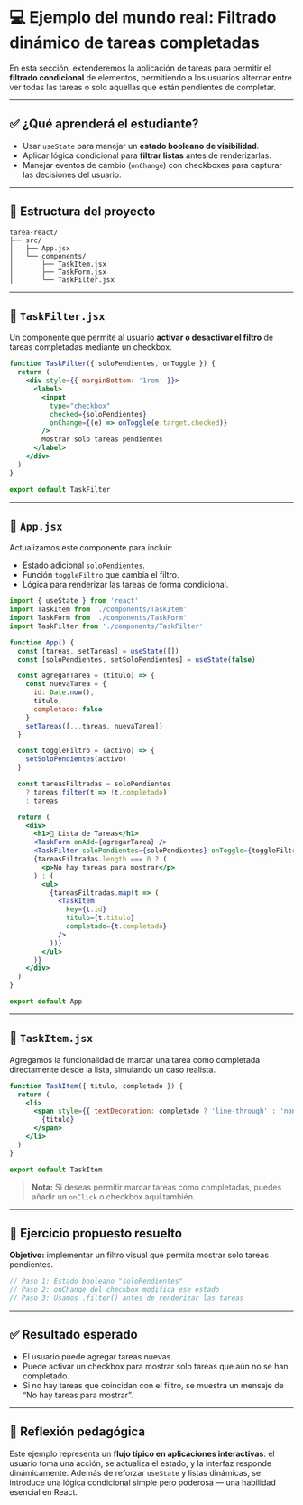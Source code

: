 
# 💻 Ejemplo del mundo real: Filtrado dinámico de tareas completadas

En esta sección, extenderemos la aplicación de tareas para permitir el **filtrado condicional** de elementos, permitiendo a los usuarios alternar entre ver todas las tareas o solo aquellas que están pendientes de completar.

---

## ✅ ¿Qué aprenderá el estudiante?

- Usar `useState` para manejar un **estado booleano de visibilidad**.
- Aplicar lógica condicional para **filtrar listas** antes de renderizarlas.
- Manejar eventos de cambio (`onChange`) con checkboxes para capturar las decisiones del usuario.

---

## 📁 Estructura del proyecto

```
tarea-react/
├── src/
│   ├── App.jsx
│   └── components/
│       ├── TaskItem.jsx
│       ├── TaskForm.jsx
│       └── TaskFilter.jsx
```

---

## 📄 `TaskFilter.jsx`

Un componente que permite al usuario **activar o desactivar el filtro** de tareas completadas mediante un checkbox.

```jsx
function TaskFilter({ soloPendientes, onToggle }) {
  return (
    <div style={{ marginBottom: '1rem' }}>
      <label>
        <input
          type="checkbox"
          checked={soloPendientes}
          onChange={(e) => onToggle(e.target.checked)}
        />
        Mostrar solo tareas pendientes
      </label>
    </div>
  )
}

export default TaskFilter
```

---

## 📄 `App.jsx`

Actualizamos este componente para incluir:

- Estado adicional `soloPendientes`.
- Función `toggleFiltro` que cambia el filtro.
- Lógica para renderizar las tareas de forma condicional.

```jsx
import { useState } from 'react'
import TaskItem from './components/TaskItem'
import TaskForm from './components/TaskForm'
import TaskFilter from './components/TaskFilter'

function App() {
  const [tareas, setTareas] = useState([])
  const [soloPendientes, setSoloPendientes] = useState(false)

  const agregarTarea = (titulo) => {
    const nuevaTarea = {
      id: Date.now(),
      titulo,
      completado: false
    }
    setTareas([...tareas, nuevaTarea])
  }

  const toggleFiltro = (activo) => {
    setSoloPendientes(activo)
  }

  const tareasFiltradas = soloPendientes
    ? tareas.filter(t => !t.completado)
    : tareas

  return (
    <div>
      <h1>📝 Lista de Tareas</h1>
      <TaskForm onAdd={agregarTarea} />
      <TaskFilter soloPendientes={soloPendientes} onToggle={toggleFiltro} />
      {tareasFiltradas.length === 0 ? (
        <p>No hay tareas para mostrar</p>
      ) : (
        <ul>
          {tareasFiltradas.map(t => (
            <TaskItem
              key={t.id}
              titulo={t.titulo}
              completado={t.completado}
            />
          ))}
        </ul>
      )}
    </div>
  )
}

export default App
```

---

## 📄 `TaskItem.jsx`

Agregamos la funcionalidad de marcar una tarea como completada directamente desde la lista, simulando un caso realista.

```jsx
function TaskItem({ titulo, completado }) {
  return (
    <li>
      <span style={{ textDecoration: completado ? 'line-through' : 'none' }}>
        {titulo}
      </span>
    </li>
  )
}

export default TaskItem
```

> **Nota:** Si deseas permitir marcar tareas como completadas, puedes añadir un `onClick` o checkbox aquí también.

---

## 🧪 Ejercicio propuesto resuelto

**Objetivo:** implementar un filtro visual que permita mostrar solo tareas pendientes.

```jsx
// Paso 1: Estado booleano "soloPendientes"
// Paso 2: onChange del checkbox modifica ese estado
// Paso 3: Usamos .filter() antes de renderizar las tareas
```

---

## ✅ Resultado esperado

- El usuario puede agregar tareas nuevas.
- Puede activar un checkbox para mostrar solo tareas que aún no se han completado.
- Si no hay tareas que coincidan con el filtro, se muestra un mensaje de “No hay tareas para mostrar”.

---

## 🧠 Reflexión pedagógica

Este ejemplo representa un **flujo típico en aplicaciones interactivas**: el usuario toma una acción, se actualiza el estado, y la interfaz responde dinámicamente. Además de reforzar `useState` y listas dinámicas, se introduce una lógica condicional simple pero poderosa — una habilidad esencial en React.

